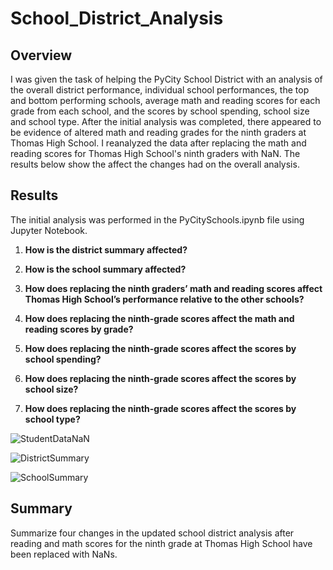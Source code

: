 # School_District_Analysis

## Overview
I was given the task of helping the PyCity School District with an analysis of the overall district performance, individual school performances, the top and bottom performing schools, average math and reading scores for each grade from each school, and the scores by school spending, school size and school type. After the initial analysis was completed, there appeared to be evidence of altered math and reading grades for the ninth graders at Thomas High School. I reanalyzed the data after replacing the math and reading scores for Thomas High School's ninth graders with NaN. The results below show the affect the changes had on the overall analysis.

## Results
The initial analysis was performed in the PyCitySchools.ipynb file using Jupyter Notebook.

1. **How is the district summary affected?**



2. **How is the school summary affected?**

3. **How does replacing the ninth graders’ math and reading scores affect Thomas High School’s performance relative to the other schools?**

4. **How does replacing the ninth-grade scores affect the math and reading scores by grade?**

5. **How does replacing the ninth-grade scores affect the scores by school spending?**

6. **How does replacing the ninth-grade scores affect the scores by school size?**

7. **How does replacing the ninth-grade scores affect the scores by school type?**

![StudentDataNaN](https://user-images.githubusercontent.com/60076980/150691125-823f2baf-5f6b-45f6-b91b-436f6e53b741.png)


![DistrictSummary](https://user-images.githubusercontent.com/60076980/150691135-370a8fee-08a6-4736-a8f6-d6bf4b15954b.png)


![SchoolSummary](https://user-images.githubusercontent.com/60076980/150691140-83718d8d-239d-4c22-abba-6fcb094ab381.png)


## Summary
Summarize four changes in the updated school district analysis after reading and math scores for the ninth grade at Thomas High School have been replaced with NaNs.
